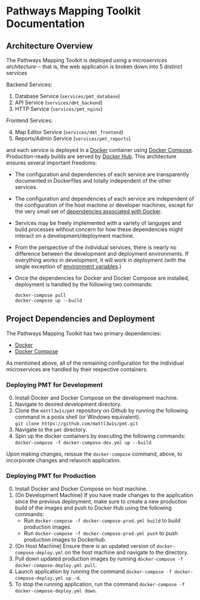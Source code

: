# Pathways Mapping Toolkit Documentation

## Architecture Overview

The Pathways Mapping Toolkit is deployed using a _microservices architecture_-- that is, the web application is broken down into 5 distinct services

Backend Services:

1. Database Service (`services/pmt_database`)
2. API Service (`services/dmt_backend`)
3. HTTP Service (`services/pmt_nginx`)

Frontend Services:

4. Map Editor Service (`services/dmt_frontend`)
5. Reports/Admin Service (`services/pmt_reports`)

and each service is deployed in a [Docker](https://www.docker.com/) container using [Docker Compose](https://docs.docker.com/compose/). Production-ready builds are served by [Docker Hub](https://hub.docker.com/). This architecture ensures several important freedoms:

- The configuration and dependencies of each service are transparently documented in Dockerfiles and totally independent of the other services.
- The configuration and dependencies of each service are independent of the configuration of the host machine or developer machines, except for the very small set of [dependencies associated with Docker](#project-dependencies).
- Services may be freely implemented with a variety of languges and build processes without concern for how these dependencies might interact on a development/deployment machine.
- From the perspective of the individual services, there is nearly no difference between the development and deployment environments. If everything works in development, it will work in deployment (with the single exception of [environment variables](#environment-variables).)
- Once the dependencies for Docker and Docker Compose are installed, deployment is handled by the following two commands:

  `docker-compose pull`  
   `docker-compose up --build`

## Project Dependencies and Deployment

The Pathways Mapping Toolkit has two primary dependencies:

- [Docker](http://www.docker.com)
- [Docker Compose](http://docs.docker.com/compose)

As mentioned above, all of the remaining configuration for the individual microservices are handled by their respective containers.

### Deploying PMT for Development

0. Install Docker and Docker Compose on the development machine.
1. Navigate to desired development directory.
1. Clone the `mattl3w1s/pmt` repository on Github by running the following command in a posix shell (or Windows equivalent).  
   `git clone https://github.com/mattl3w1s/pmt.git`
1. Navigate to the `pmt` directory.
1. Spin up the docker containers by executing the following commands:  
   `docker-compose -f docker-compose-dev.yml up --build`

Upon making changes, reissue the `docker-compose` command, above, to incorporate changes and relaunch application.

### Deploying PMT for Production

0. Install Docker and Docker Compose on host machine.
1. (On Development Machine) If you have made changes to the application since the previous deployment, make sure to create a new production build of the images and push to Docker Hub using the following commands:
   - Run `docker-compose -f docker-compose-prod.yml build` to build production images.
   - Run `docker-compose -f docker-compose-prod.yml push` to push production images to Dockerhub.
1. (On Host Machine) Ensure there is an updated version of `docker-compose-deploy.yml` on the host machine and navigate to the directory.
1. Pull down updated production images by running `docker-compose -f docker-compose-deploy.yml pull`.
1. Launch application by running the command `docker-compose -f docker-compose-deploy.yml up -d`.
1. To stop the running application, run the command `docker-compose -f docker-compose-deploy.yml down`.

